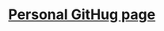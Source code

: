 [Personal GitHug page](http://herschel666.github.io/)
=====================================================